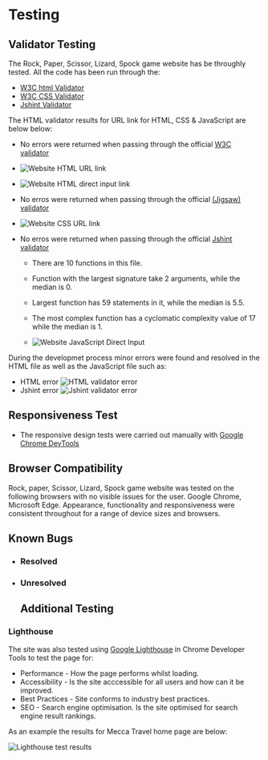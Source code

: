 # Testing
## Validator Testing
The Rock, Paper, Scissor, Lizard, Spock game website has be throughly tested. All the code has been run through the: 
* [W3C html Validator](https://validator.w3.org/)
* [W3C CSS Validator](https://jigsaw.w3.org/css-validator/)
* [Jshint Validator](https://jshint.com/)

The HTML validator results for URL link for HTML, CSS & JavaScript are below below:

* No errors were returned when passing through the official [W3C validator](https://validator.w3.org/)
   
* ![Website HTML URL link](assets/images/readme-images/html-url-validator.PNG)
* ![Website HTML direct input link](assets/images/readme-images/html-direct-input-validator.PNG)

* No erros were returned when passing through the official [(Jigsaw) validator](https://jigsaw.w3.org/css-validator/#validate_by_uri)
   
* ![Website CSS URL link](assets/images/readme-images/css-url-validator.PNG)

* No erros were returned when passing through the official [Jshint validator](https://jshint.com/)
   * There are 10 functions in this file.

   * Function with the largest signature take 2 arguments, while the median is 0.

   * Largest function has 59 statements in it, while the median is 5.5.

   * The most complex function has a cyclomatic complexity value of 17 while the median is 1.
   * ![Website JavaScript Direct Input](assets/images/readme-images/jshint-direct-input-validator.PNG)

During the developmet process minor errors were found and resolved in the HTML file as well as the JavaScript file such as:
* HTML error
![HTML validator error](assets/images/readme-images/html-validator-error.PNG)
* Jshint error
![Jshint validator error](assets/images/readme-images/jshint-error.PNG)


## Responsiveness Test

* The responsive design tests were carried out manually with [Google Chrome DevTools](https://developer.chrome.com/docs/devtools/)

## Browser Compatibility

Rock, paper, Scissor, Lizard, Spock game website was tested on the following browsers with no visible issues for the user. 
Google Chrome, Microsoft Edge. Appearance, functionality and responsiveness were consistent throughout for a range of device sizes and browsers.

## Known Bugs
* ### Resolved

* ### Unresolved

   ## Additional Testing

### Lighthouse
The site was also tested using [Google Lighthouse]() in Chrome Developer Tools to test the page for:
* Performance - How the page performs whilst loading.
* Accessibility - Is the site acccessible for all users and how can it be improved.
* Best Practices - Site conforms to industry best practices.
* SEO - Search engine optimisation. Is the site optimised for search engine result rankings.

As an example the results for Mecca Travel home page are below:

![Lighthouse test results](assets/images/readme-images/lighthouse-test.PNG)